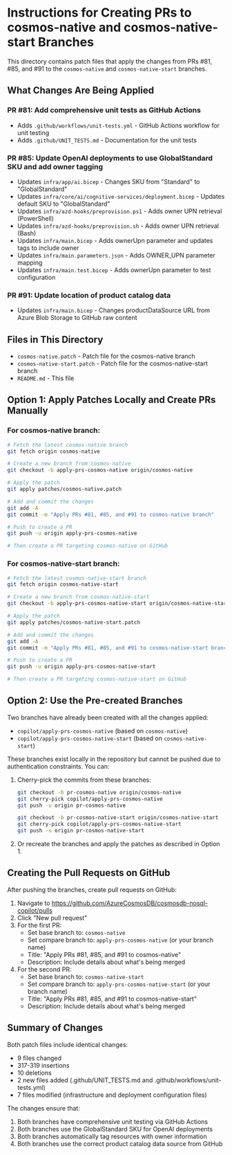 # Instructions for Creating PRs to cosmos-native and cosmos-native-start Branches

This directory contains patch files that apply the changes from PRs #81, #85, and #91 to the `cosmos-native` and `cosmos-native-start` branches.

## What Changes Are Being Applied

### PR #81: Add comprehensive unit tests as GitHub Actions
- Adds `.github/workflows/unit-tests.yml` - GitHub Actions workflow for unit testing
- Adds `.github/UNIT_TESTS.md` - Documentation for the unit tests

### PR #85: Update OpenAI deployments to use GlobalStandard SKU and add owner tagging
- Updates `infra/app/ai.bicep` - Changes SKU from "Standard" to "GlobalStandard"
- Updates `infra/core/ai/cognitive-services/deployment.bicep` - Updates default SKU to "GlobalStandard"
- Updates `infra/azd-hooks/preprovision.ps1` - Adds owner UPN retrieval (PowerShell)
- Updates `infra/azd-hooks/preprovision.sh` - Adds owner UPN retrieval (Bash)
- Updates `infra/main.bicep` - Adds ownerUpn parameter and updates tags to include owner
- Updates `infra/main.parameters.json` - Adds OWNER_UPN parameter mapping
- Updates `infra/main.test.bicep` - Adds ownerUpn parameter to test configuration

### PR #91: Update location of product catalog data
- Updates `infra/main.bicep` - Changes productDataSource URL from Azure Blob Storage to GitHub raw content

## Files in This Directory

- `cosmos-native.patch` - Patch file for the cosmos-native branch
- `cosmos-native-start.patch` - Patch file for the cosmos-native-start branch
- `README.md` - This file

## Option 1: Apply Patches Locally and Create PRs Manually

### For cosmos-native branch:

```bash
# Fetch the latest cosmos-native branch
git fetch origin cosmos-native

# Create a new branch from cosmos-native
git checkout -b apply-prs-cosmos-native origin/cosmos-native

# Apply the patch
git apply patches/cosmos-native.patch

# Add and commit the changes
git add -A
git commit -m "Apply PRs #81, #85, and #91 to cosmos-native branch"

# Push to create a PR
git push -u origin apply-prs-cosmos-native

# Then create a PR targeting cosmos-native on GitHub
```

### For cosmos-native-start branch:

```bash
# Fetch the latest cosmos-native-start branch
git fetch origin cosmos-native-start

# Create a new branch from cosmos-native-start
git checkout -b apply-prs-cosmos-native-start origin/cosmos-native-start

# Apply the patch
git apply patches/cosmos-native-start.patch

# Add and commit the changes
git add -A
git commit -m "Apply PRs #81, #85, and #91 to cosmos-native-start branch"

# Push to create a PR
git push -u origin apply-prs-cosmos-native-start

# Then create a PR targeting cosmos-native-start on GitHub
```

## Option 2: Use the Pre-created Branches

Two branches have already been created with all the changes applied:
- `copilot/apply-prs-cosmos-native` (based on `cosmos-native`)
- `copilot/apply-prs-cosmos-native-start` (based on `cosmos-native-start`)

These branches exist locally in the repository but cannot be pushed due to authentication constraints. You can:

1. Cherry-pick the commits from these branches:
   ```bash
   git checkout -b pr-cosmos-native origin/cosmos-native
   git cherry-pick copilot/apply-prs-cosmos-native
   git push -u origin pr-cosmos-native
   
   git checkout -b pr-cosmos-native-start origin/cosmos-native-start
   git cherry-pick copilot/apply-prs-cosmos-native-start
   git push -u origin pr-cosmos-native-start
   ```

2. Or recreate the branches and apply the patches as described in Option 1.

## Creating the Pull Requests on GitHub

After pushing the branches, create pull requests on GitHub:

1. Navigate to https://github.com/AzureCosmosDB/cosmosdb-nosql-copilot/pulls
2. Click "New pull request"
3. For the first PR:
   - Set base branch to: `cosmos-native`
   - Set compare branch to: `apply-prs-cosmos-native` (or your branch name)
   - Title: "Apply PRs #81, #85, and #91 to cosmos-native"
   - Description: Include details about what's being merged
4. For the second PR:
   - Set base branch to: `cosmos-native-start`
   - Set compare branch to: `apply-prs-cosmos-native-start` (or your branch name)
   - Title: "Apply PRs #81, #85, and #91 to cosmos-native-start"
   - Description: Include details about what's being merged

## Summary of Changes

Both patch files include identical changes:
- 9 files changed
- 317-319 insertions
- 10 deletions
- 2 new files added (.github/UNIT_TESTS.md and .github/workflows/unit-tests.yml)
- 7 files modified (infrastructure and deployment configuration files)

The changes ensure that:
1. Both branches have comprehensive unit testing via GitHub Actions
2. Both branches use the GlobalStandard SKU for OpenAI deployments
3. Both branches automatically tag resources with owner information
4. Both branches use the correct product catalog data source from GitHub
